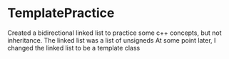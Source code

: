 # TemplatePractice
Created a bidirectional linked list to practice some c++ concepts, but not inheritance.
The linked list was a list of unsigneds
At some point later, I changed the linked list to be a template class
